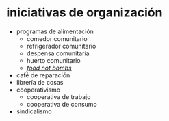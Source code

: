 # iniciativas de organización

- programas de alimentación
    - comedor comunitario
    - refrigerador comunitario
    - despensa comunitaria
    - huerto comunitario
    - [*food not bombs*](https://en.wikipedia.org/wiki/Food_Not_Bombs)
- café de reparación
- librería de cosas
- cooperativismo
    - cooperativa de trabajo
    - cooperativa de consumo
- sindicalismo
